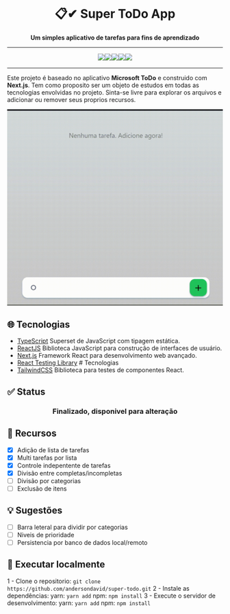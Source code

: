 <h1 align="center">📋✔ Super ToDo App</h1>
<p align="center"><strong>Um simples aplicativo de tarefas para fins de aprendizado</strong></p>

------------

<p align="center"><img src="https://img.shields.io/badge/React-20232A?style=for-the-badge&logo=react&logoColor=61DAFB"/><img src="https://img.shields.io/badge/TypeScript-007ACC?style=for-the-badge&logo=typescript&logoColor=white"/><img src="https://img.shields.io/badge/Tailwind_CSS-38B2AC?style=for-the-badge&logo=tailwind-css&logoColor=white"/><img src="https://img.shields.io/badge/Jest-323330?style=for-the-badge&logo=Jest&logoColor=white" /><img src="https://img.shields.io/badge/eslint-3A33D1?style=for-the-badge&logo=eslint&logoColor=white" /></p>

------------

Este projeto é baseado no aplicativo **Microsoft ToDo** e construido com **Next.js**.
Tem como proposito ser um objeto de estudos em todas as tecnologias envolvidas no projeto.
Sinta-se livre para explorar os arquivos e adicionar ou remover seus proprios recursos.

<img src="./assets/example.gif">

## 🌐 Tecnologias
- [TypeScript](https://www.typescriptlang.org/) Superset de JavaScript com tipagem estática.
- [ReactJS](https://reactjs.org/) Biblioteca JavaScript para construção de interfaces de usuário.
- [Next.js](https://nextjs.org/) Framework React para desenvolvimento web avançado.
- [React Testing Library](https://testing-library.com/docs/react-testing-library/intro/) # Tecnologias
- [TailwindCSS](https://tailwindcss.com/) Biblioteca para testes de componentes React.


## ✅ Status
<center><h3>Finalizado, disponivel para alteração</h3></center>

## 🚀 Recursos
- [x] Adição de lista de tarefas
- [x] Multi tarefas por lista
- [x] Controle indepentente de tarefas
- [x] Divisão entre completas/incompletas
- [ ] Divisão por categorias
- [ ] Exclusão de itens

## 💡 Sugestões
- [ ] Barra leteral para dividir por categorias
- [ ] Niveis de prioridade
- [ ] Persistencia por banco de dados local/remoto

## 🚀 Executar localmente
1 - Clone o repositorio:
`git clone https://github.com/andersondavid/super-todo.git`
2 - Instale as dependências:
yarn: `yarn add`
npm: `npm install`
3 - Execute o servidor de desenvolvimento:
yarn: `yarn add`
npm: `npm install`
